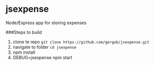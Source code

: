 # jsexpense
Node/Express app for storing expenses

###Steps to build
1. clone te repo `git clone https://github.com/gergob/jsexpense.git`
1. navigate to folder `cd jsexpense`
1. npm install
1. DEBUG=jsexpense npm start

